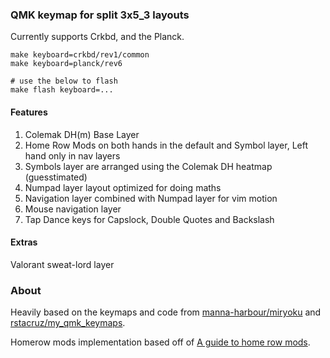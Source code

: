 ### QMK keymap for split 3x5_3 layouts

Currently supports Crkbd, and the Planck.

```
make keyboard=crkbd/rev1/common
make keyboard=planck/rev6

# use the below to flash
make flash keyboard=...
```

#### Features 

1. Colemak DH(m) Base Layer
2. Home Row Mods on both hands in the default and Symbol layer, Left hand only in nav layers
3. Symbols layer are arranged using the Colemak DH heatmap (guesstimated)
5. Numpad layer layout optimized for doing maths
6. Navigation layer combined with Numpad layer for vim motion
7. Mouse navigation layer
8. Tap Dance keys for Capslock, Double Quotes and Backslash

#### Extras

Valorant sweat-lord layer

### About

Heavily based on the keymaps and code from [manna-harbour/miryoku](https://github.com/rstacruz/my_qmk_keymaps) and [rstacruz/my_qmk_keymaps](https://github.com/rstacruz/my_qmk_keymaps).

Homerow mods implementation based off of [A guide to home row mods](https://precondition.github.io/home-row-mods).
